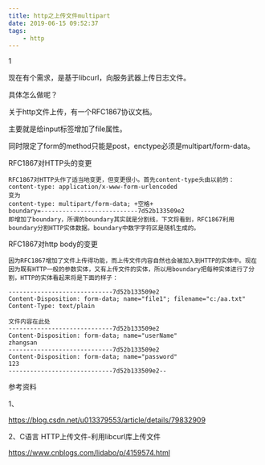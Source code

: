 ```yaml
---
title: http之上传文件multipart
date: 2019-06-15 09:52:37
tags:
	- http
---
```


1

现在有个需求，是基于libcurl，向服务武器上传日志文件。

具体怎么做呢？

关于http文件上传，有一个RFC1867协议文档。

主要就是给input标签增加了file属性。

同时限定了form的method只能是post，enctype必须是multipart/form-data。



RFC1867对HTTP头的变更

```
RFC1867对HTTP头作了适当地变更，但变更很小。首先content-type头由以前的：
content-type: application/x-www-form-urlencoded
变为
content-type: multipart/form-data; +空格+
boundary=---------------------------7d52b133509e2
即增加了boundary，所谓的boundary其实就是分割线，下文将看到，RFC1867利用boundary分割HTTP实体数据。boundary中数字字符区是随机生成的。
```

RFC1867对http body的变更

```
因为RFC1867增加了文件上传得功能，而上传文件内容自然也会被加入到HTTP的实体中。现在因为既有HTTP一般的参数实体，又有上传文件的实体，所以用boundary把每种实体进行了分割，HTTP的实体看起来将是下面的样子： 

-----------------------------7d52b133509e2
Content-Disposition: form-data; name="file1"; filename="c:/aa.txt"
Content-Type: text/plain

文件内容在此处
-----------------------------7d52b133509e2
Content-Disposition: form-data; name="userName"
zhangsan
-----------------------------7d52b133509e2
Content-Disposition: form-data; name="password"
123
-----------------------------7d52b133509e2--
```



参考资料

1、

https://blog.csdn.net/u013379553/article/details/79832909

2、C语言 HTTP上传文件-利用libcurl库上传文件

https://www.cnblogs.com/lidabo/p/4159574.html